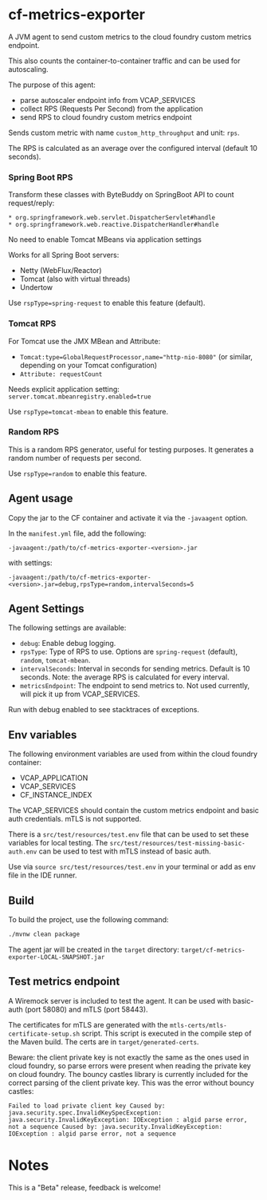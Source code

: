 # cf-metrics-exporter

A JVM agent to send custom metrics to the cloud foundry custom metrics endpoint.

This also counts the container-to-container traffic and can be used for autoscaling.

The purpose of this agent:
* parse autoscaler endpoint info from VCAP_SERVICES
* collect RPS (Requests Per Second) from the application
* send RPS to cloud foundry custom metrics endpoint 

Sends custom metric with name `custom_http_throughput` and unit: `rps`.

The RPS is calculated as an average over the configured interval (default 10 seconds).

### Spring Boot RPS

Transform these classes with ByteBuddy on SpringBoot API to count request/reply:

    * org.springframework.web.servlet.DispatcherServlet#handle
    * org.springframework.web.reactive.DispatcherHandler#handle

No need to enable Tomcat MBeans via application settings

Works for all Spring Boot servers:
* Netty (WebFlux/Reactor)
* Tomcat (also with virtual threads)
* Undertow

Use `rspType=spring-request` to enable this feature (default).

### Tomcat RPS

For Tomcat use the JMX MBean and Attribute:
* `Tomcat:type=GlobalRequestProcessor,name="http-nio-8080"` (or similar, depending on your Tomcat configuration)
* `Attribute: requestCount`

Needs explicit application setting: `server.tomcat.mbeanregistry.enabled=true`

Use `rspType=tomcat-mbean` to enable this feature.

### Random RPS

This is a random RPS generator, useful for testing purposes. It generates a random number of requests per second.

Use `rspType=random` to enable this feature.

## Agent usage

Copy the jar to the CF container and activate it via the `-javaagent` option.

In the `manifest.yml` file, add the following:

    -javaagent:/path/to/cf-metrics-exporter-<version>.jar

with settings:

    -javaagent:/path/to/cf-metrics-exporter-<version>.jar=debug,rpsType=random,intervalSeconds=5

## Agent Settings

The following settings are available:
- `debug`: Enable debug logging.
- `rpsType`: Type of RPS to use. Options are `spring-request` (default), `random`, `tomcat-mbean`.
- `intervalSeconds`: Interval in seconds for sending metrics. Default is 10 seconds. Note: the average RPS is calculated for every interval.
- `metricsEndpoint`: The endpoint to send metrics to. Not used currently, will pick it up from VCAP_SERVICES.

Run with debug enabled to see stacktraces of exceptions.

## Env variables

The following environment variables are used from within the cloud foundry container:
- VCAP_APPLICATION
- VCAP_SERVICES
- CF_INSTANCE_INDEX

The VCAP_SERVICES should contain the custom metrics endpoint and basic auth credentials. mTLS is not supported.

There is a `src/test/resources/test.env` file that can be used to set these variables for local testing.
The `src/test/resources/test-missing-basic-auth.env` can be used to test with mTLS instead of basic auth.

Use via `source src/test/resources/test.env` in your terminal or add as env file in the IDE runner.

## Build

To build the project, use the following command:

```bash
./mvnw clean package
```

The agent jar will be created in the `target` directory: `target/cf-metrics-exporter-LOCAL-SNAPSHOT.jar`

## Test metrics endpoint

A Wiremock server is included to test the agent. It can be used with basic-auth (port 58080) and mTLS (port 58443).

The certificates for mTLS are generated with the `mtls-certs/mtls-certificate-setup.sh` script.
This script is executed in the compile step of the Maven build.
The certs are in `target/generated-certs`.

Beware: the client private key is not exactly the same as the ones used in cloud foundry,
so parse errors were present when reading the private key on cloud foundry. The bouncy castles
library is currently included for the correct parsing of the client private key. This was 
the error without bouncy castles:

```
Failed to load private client key Caused by: java.security.spec.InvalidKeySpecException: java.security.InvalidKeyException: IOException : algid parse error, not a sequence Caused by: java.security.InvalidKeyException: IOException : algid parse error, not a sequence
```


# Notes

This is a "Beta" release, feedback is welcome!

